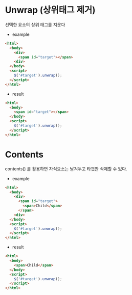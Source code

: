 # Unwrap (상위태그 제거)
선택한 요소의 상위 태그를 지운다
* example
``` HTML
<html>
  <body>
    <div>
      <span id="target"></span>
    <div>
  </body>
  <script>
    $('#target').unwrap();
  </script>
</html>
```
* result
``` HTML
<html>
  <body>
    <span id="target"></span>
  </body>
  <script>
    $('#target').unwrap();
  </script>
</html>
```

# Contents
contents() 를 활용하면 자식요소는 남겨두고 타겟만 삭제할 수 있다.  

* example
``` HTML
<html>
  <body>
    <div>
      <span id="target">
        <span>Child</span>
      </span>
    <div>
  </body>
  <script>
    $('#target').unwrap();
  </script>
</html>
```
* result
``` HTML
<html>
  <body>
    <span>Child</span>
  </body>
  <script>
    $('#target').unwrap();
  </script>
</html>
```
